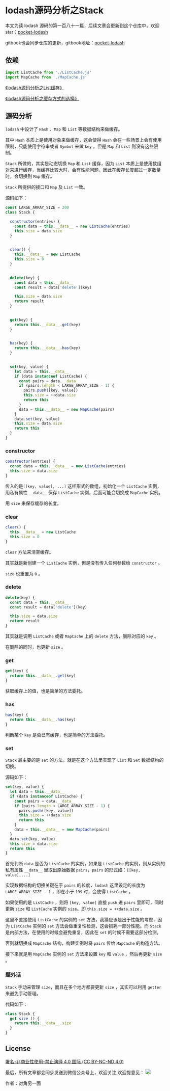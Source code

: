 # lodash源码分析之Stack

本文为读 lodash 源码的第一百八十一篇，后续文章会更新到这个仓库中，欢迎 star：[pocket-lodash](https://github.com/yeyuqiudeng/pocket-lodash)

gitbook也会同步仓库的更新，gitbook地址：[pocket-lodash](https://www.gitbook.com/book/yeyuqiudeng/pocket-lodash/details)

## 依赖

```javascript
import ListCache from './ListCache.js'
import MapCache from './MapCache.js'
```

[《lodash源码分析之List缓存》](./ListCache.md)

[《lodash源码分析之缓存方式的选择》](./MapCachemd)

## 源码分析

`lodash` 中设计了 `Hash` 、`Map` 和 `List` 等数据结构来做缓存。

其中 `Hash` 本质上是使用对象来做缓存，这会使得 `Hash` 会在一些场景上会有使用限制，只能使用字符串或者 `Symbol` 来做 `key` 。但是 `Map` 和 `List` 则没有这些限制。

`Stack` 所做的，其实是动态切换 `Map` 和 `List` 缓存，因为 `List` 本质上是使用数组对来进行缓存，当缓存比较大时，会有性能问题，因此在缓存长度超过一定数量时，会切换到 `Map` 缓存。

`Stack` 所提供的接口和 `Map` 及 `List` 一致。

源码如下：

```javascript
const LARGE_ARRAY_SIZE = 200
class Stack {

  constructor(entries) {
    const data = this.__data__ = new ListCache(entries)
    this.size = data.size
  }

  
  clear() {
    this.__data__ = new ListCache
    this.size = 0
  }

  
  delete(key) {
    const data = this.__data__
    const result = data['delete'](key)

    this.size = data.size
    return result
  }

 
  get(key) {
    return this.__data__.get(key)
  }

  
  has(key) {
    return this.__data__.has(key)
  }

 
  set(key, value) {
    let data = this.__data__
    if (data instanceof ListCache) {
      const pairs = data.__data__
      if (pairs.length < LARGE_ARRAY_SIZE - 1) {
        pairs.push([key, value])
        this.size = ++data.size
        return this
      }
      data = this.__data__ = new MapCache(pairs)
    }
    data.set(key, value)
    this.size = data.size
    return this
  }
}
```

### constructor

```javascript
constructor(entries) {
  const data = this.__data__ = new ListCache(entries)
  this.size = data.size
}
```

传入的是`[[key, value], ...]` 这样形式的数组，初始化一个 `ListCache` 实例，用私有属性 `__data__` 保存 `ListCache` 实例，后面可能会切换成 `MapCache` 实例。

用 `size` 来保存缓存的长度。

### clear

```javascript
clear() {
  this.__data__ = new ListCache
  this.size = 0
}
```

`clear` 方法来清空缓存。

其实就是新创建一个 `ListCache` 实例，但是没有传入任何参数给 `constructor` 。

`size` 也重置为 `0` 。

### delete

```javascript
delete(key) {
  const data = this.__data__
  const result = data['delete'](key)

  this.size = data.size
  return result
}
```

其实就是调用 `ListCache` 或者 `MapCache` 上的 `delete` 方法，删除对应的 `key` 。

在删除的同时，也更新 `size` 。

### get

```javascript
get(key) {
  return this.__data__.get(key)
}
```

获取缓存上的值，也是简单的方法委托。

### has

```javascript
has(key) {
  return this.__data__.has(key)
}
```

判断某个 `key` 是否已有缓存，也是简单的方法委托。

### set

`Stack` 最主要的是 `set` 的方法，就是在这个方法里实现了 `List` 和 `Set` 数据结构的切换。

源码如下：

```javascript
set(key, value) {
  let data = this.__data__
  if (data instanceof ListCache) {
    const pairs = data.__data__
    if (pairs.length < LARGE_ARRAY_SIZE - 1) {
      pairs.push([key, value])
      this.size = ++data.size
      return this
    }
    data = this.__data__ = new MapCache(pairs)
  }
  data.set(key, value)
  this.size = data.size
  return this
}
```

首先判断 `data` 是否为 `ListCache` 的实例，如果是 `ListCache` 的实例，则从实例的私有属性 `__data__` 里取出原始数据 `pairs`，`pairs` 的形式如：`[[key, value],...]`

实现数据结构的切换关键在于 `pairs` 的长度，`lodash` 这里设定的长度为 `LARGE_ARRAY_SIZE - 1` ，即在小于 `199` 时，会使得 `ListCache` 。

如果使用的是 `ListCache` ，则将 `[key, value]` 直接 `push` 进 `pairs` 里即可，同时更新 `size` 和 `ListCache` 实例的 `size`。即 `this.size = ++data.size` 。

这里不直接使用 `ListCache` 的实例的 `set` 方法，我猜应该是出于性能的考虑，因为 `ListCache` 实例的 `set` 方法会做重复性检测，这会损耗一部分性能。而 `Stack` 是内部方法，在使用的时候会避免重复，因此在 `set` 的时候不需要这部分检测。

否则就切换成 `MapCache` 结构，构建实例时将 `pairs` 传给 `MapCache` 的构造方法。

接下来就是用 `MapCache` 实例的 `set` 方法来设置 `key` 和 `value` ，然后再更新 `size` 。

### 题外话

`Stack` 手动来管理 `size`，而且在多个地方都要更新 `size` ，其实可以利用 `getter` 来避免手动管理。

代码如下：
```javascript
class Stack {
  get size () {
    return this.__data__.size
  }
}
```

## License

[署名-非商业性使用-禁止演绎 4.0 国际 (CC BY-NC-ND 4.0)](http://creativecommons.org/licenses/by-nc-nd/4.0/)

最后，所有文章都会同步发送到微信公众号上，欢迎关注,欢迎提意见：  ![](https://raw.githubusercontent.com/yeyuqiudeng/resource/master/images/qrcode_front-end-article.jpg) 

作者：对角另一面 